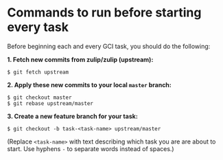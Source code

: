 # Commands to run before starting every task

Before beginning each and every GCI task, you should do the following:

**1. Fetch new commits from zulip/zulip (upstream):**

```
$ git fetch upstream
```

**2. Apply these new commits to your local `master` branch:**

```
$ git checkout master
$ git rebase upstream/master
```

**3. Create a new feature branch for your task:**

```
$ git checkout -b task-<task-name> upstream/master
```

(Replace `<task-name>` with text describing which task you are are about to
start. Use hyphens `-` to separate words instead of spaces.)
